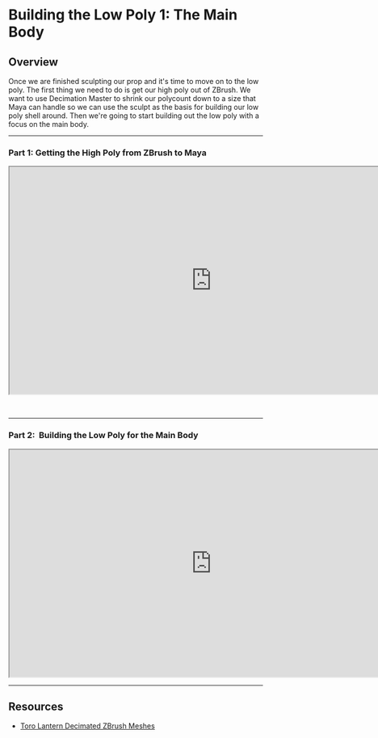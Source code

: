 # Building the Low Poly 1: The Main Body

<h2>Overview</h2>
<p>Once we are finished sculpting our prop and it's time to move on to the low poly. The first thing we need to do is get our high poly out of ZBrush. We want to use Decimation Master to shrink our polycount down to a size that Maya can handle so we can use the sculpt as the basis for building our low poly shell around. Then we're going to start building out the low poly with a focus on the main body.</p>
<hr>
<h3>Part 1: Getting the High Poly from ZBrush to Maya</h3>
<p><iframe src="https://www.youtube.com/embed/G46JRaU4TZo?rel=0" width="800" height="450" allowfullscreen="allowfullscreen" allow="accelerometer; autoplay; clipboard-write; encrypted-media; gyroscope; picture-in-picture"></iframe></p>
<p>&nbsp;</p>
<hr>
<h3>Part 2:&nbsp; Building the Low Poly for the Main Body</h3>
<p><iframe src="https://www.youtube.com/embed/nnOGxyJwfDI?rel=0" width="800" height="450" allowfullscreen="allowfullscreen" allow="accelerometer; autoplay; clipboard-write; encrypted-media; gyroscope; picture-in-picture"></iframe></p>
<hr>
<h2>Resources</h2>
<ul>
<li><a href="https://www.dropbox.com/s/r9frulfvgs659t6/ToroLantern_ZBrushDecimatedMeshes.zip?dl=0">Toro Lantern Decimated ZBrush Meshes</a></li>
</ul>